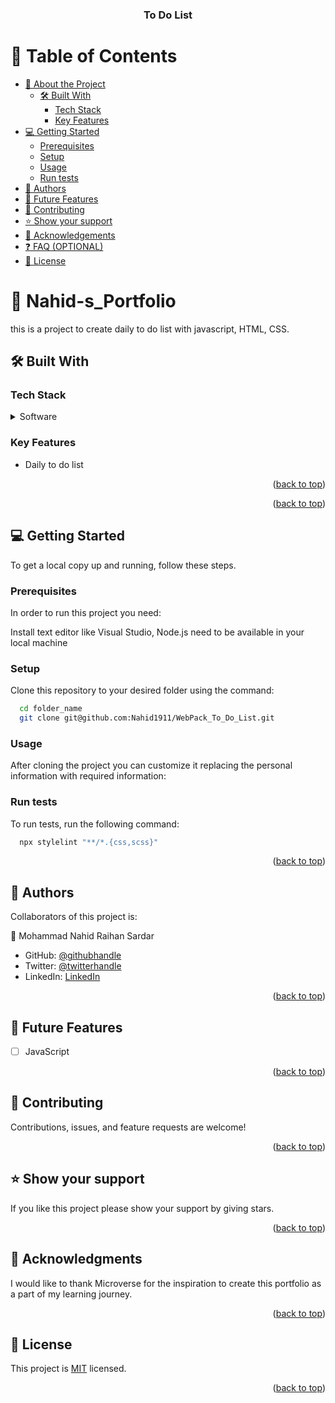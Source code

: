 <a name="readme-top"></a>
<div align="center">

  <h3><b>To Do List</b></h3>

</div>

<!-- TABLE OF CONTENTS -->

# 📗 Table of Contents

- [📖 About the Project](#about-project)
  - [🛠 Built With](#built-with)
    - [Tech Stack](#tech-stack)
    - [Key Features](#key-features)
- [💻 Getting Started](#getting-started)
  - [Prerequisites](#prerequisites)
  - [Setup](#setup)
  - [Usage](#usage)
  - [Run tests](#run-tests)
- [👥 Authors](#authors)
- [🔭 Future Features](#future-features)
- [🤝 Contributing](#contributing)
- [⭐️ Show your support](#support)
- [🙏 Acknowledgements](#acknowledgements)
- [❓ FAQ (OPTIONAL)](#faq)
- [📝 License](#license)

<!-- PROJECT DESCRIPTION -->

# 📖 Nahid-s_Portfolio <a name="about-project"></a>

this is a project to create daily to do list with javascript, HTML, CSS.

## 🛠 Built With <a name="built-with"></a>

### Tech Stack <a name="tech-stack"></a>

<details>
  <summary>Software</summary>
  <ul>
    <li><a href=" ">HTML</a></li>
    <li><a href=" ">CSS</a></li>
    <li><a href=" ">JavaScript</a></li>
  </ul>
</details>

<!-- Features -->

### Key Features <a name="key-features"></a>

- Daily to do list


<p align="right">(<a href="#readme-top">back to top</a>)</p>

<!-- LIVE DEMO -->


<p align="right">(<a href="#readme-top">back to top</a>)</p>

<!-- GETTING STARTED -->

## 💻 Getting Started <a name="getting-started"></a>

To get a local copy up and running, follow these steps.

### Prerequisites

In order to run this project you need:

Install text editor like Visual Studio,
Node.js need to be available in your local machine

### Setup

Clone this repository to your desired folder using the command:

```sh
  cd folder_name
  git clone git@github.com:Nahid1911/WebPack_To_Do_List.git
```
### Usage

After cloning the project you can customize it replacing the personal information with required information:

### Run tests

To run tests, run the following command:

```sh
  npx stylelint "**/*.{css,scss}"
```
<p align="right">(<a href="#readme-top">back to top</a>)</p>

<!-- AUTHORS -->

## 👥 Authors <a name="authors"></a>

Collaborators of this project is:

👤 Mohammad Nahid Raihan Sardar

- GitHub: [@githubhandle](https://github.com/Nahid1911)
- Twitter: [@twitterhandle](https://twitter.com/Nahid1911)
- LinkedIn: [LinkedIn](https://www.linkedin.com/in/nahidraihan/)

<p align="right">(<a href="#readme-top">back to top</a>)</p>

<!-- FUTURE FEATURES -->

## 🔭 Future Features <a name="future-features"></a>

- [ ] JavaScript

<p align="right">(<a href="#readme-top">back to top</a>)</p>

<!-- CONTRIBUTING -->

## 🤝 Contributing <a name="contributing"></a>

Contributions, issues, and feature requests are welcome!

<p align="right">(<a href="#readme-top">back to top</a>)</p>

<!-- SUPPORT -->

## ⭐️ Show your support <a name="support"></a>

If you like this project please show your support by giving stars.

<p align="right">(<a href="#readme-top">back to top</a>)</p>

<!-- ACKNOWLEDGEMENTS -->

## 🙏 Acknowledgments <a name="acknowledgements"></a>

I would like to thank Microverse for the inspiration to create this portfolio as a part of my learning journey.

<p align="right">(<a href="#readme-top">back to top</a>)</p>

<!-- LICENSE -->

## 📝 License <a name="license"></a>

This project is [MIT](./LICENSE.md) licensed.

<p align="right">(<a href="#readme-top">back to top</a>)</p>
